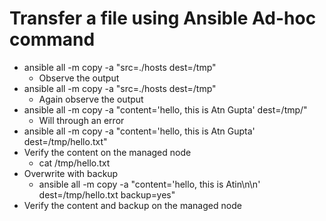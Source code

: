 # Transfer a file using Ansible Ad-hoc command
 - ansible all -m copy -a "src=./hosts dest=/tmp"
   - Observe the output
 - ansible all -m copy -a "src=./hosts dest=/tmp"
   - Again observe the output
 - ansible all -m copy -a "content='hello, this is Atn Gupta' dest=/tmp/"
   - Will through an error
- ansible all -m copy -a "content='hello, this is Atn Gupta' dest=/tmp/hello.txt"
- Verify the content on the managed node
  - cat /tmp/hello.txt
- Overwrite with backup
  - ansible all -m copy -a "content='hello, this is Atin\n\n' dest=/tmp/hello.txt backup=yes"
- Verify the content and backup on the managed node
